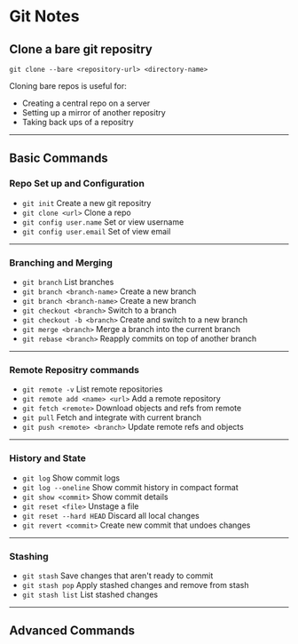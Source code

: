 # Git Notes

## Clone a bare git repositry

`git clone --bare <repository-url> <directory-name>`

Cloning bare repos is useful for:
- Creating a central repo on a server 
- Setting up a mirror of another repositry
- Taking back ups of a repositry

---

## Basic Commands

### Repo Set up and Configuration

- `git init`                        Create a new git repositry
- `git clone <url>`                 Clone a repo
- `git config user.name`            Set or view username
- `git config user.email`           Set of view email

---

### Branching and Merging

- `git branch`                      List branches
- `git branch <branch-name>`        Create a new branch
- `git branch <branch-name>`        Create a new branch
- `git checkout <branch>`           Switch to a branch
- `git checkout -b <branch>`        Create and switch to a new branch
- `git merge <branch>`              Merge a branch into the current branch
- `git rebase <branch>`             Reapply commits on top of another branch

---

### Remote Repositry commands

- `git remote -v`                   List remote repositories
- `git remote add <name> <url>`     Add a remote repository
- `git fetch <remote>`              Download objects and refs from remote
- `git pull`                        Fetch and integrate with current branch
- `git push <remote> <branch>`      Update remote refs and objects

---

### History and State

- `git log`                         Show commit logs
- `git log --oneline`               Show commit history in compact format
- `git show <commit>`               Show commit details
- `git reset <file>`                Unstage a file
- `git reset --hard HEAD`           Discard all local changes
- `git revert <commit>`             Create new commit that undoes changes

---

### Stashing

- `git stash`                        Save changes that aren't ready to commit
- `git stash pop`                    Apply stashed changes and remove from stash
- `git stash list`                   List stashed changes

---

## Advanced Commands